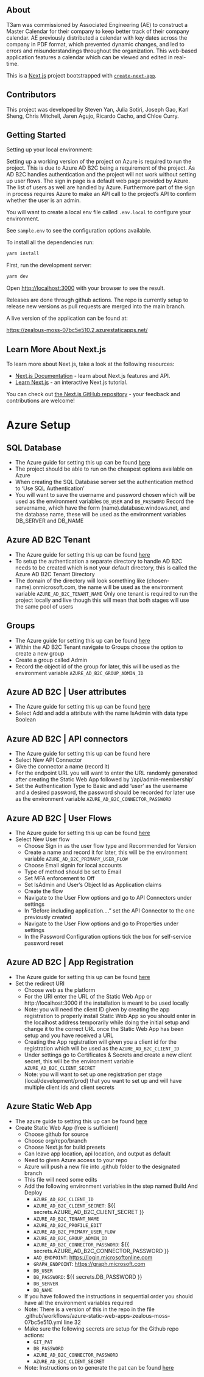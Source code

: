 ## About

T3am was commissioned by Associated Engineering (AE) to construct a Master Calendar for their company to keep better track of their company calendar. AE previously distributed a calendar with key dates across the company in PDF format, which prevented dynamic changes, and led to errors and misunderstandings throughout the organization. This web-based application features a calendar which can be viewed and edited in real-time.

This is a [Next.js](https://nextjs.org/) project bootstrapped with [`create-next-app`](https://github.com/vercel/next.js/tree/canary/packages/create-next-app).

## Contributors

This project was developed by Steven Yan, Julia Sotiri, Joseph Gao, Karl Sheng, Chris Mitchell, Jaren Agujo, Ricardo Cacho, and Chloe Curry.

## Getting Started

Setting up your local environment:

Setting up a working version of the project on Azure is required to run the project. This is due to Azure AD B2C being a requirement of the project. As AD B2C handles authentication and the project will not work without setting up user flows. The sign in page is a default web page provided by Azure. The list of users as well are handled by Azure. Furthermore part of the sign in process requires Azure to make an API call to the project’s API to confirm whether the user is an admin.

You will want to create a local env file called `.env.local` to configure your environment.

See `sample.env` to see the configuration options available.

To install all the dependencies run:

```bash
yarn install
```

First, run the development server:

```bash
yarn dev
```

Open [http://localhost:3000](http://localhost:3000) with your browser to see the result.

Releases are done through github actions. The repo is currently setup to release new versions as pull requests are merged into the main branch.

A live version of the application can be found at:

https://zealous-moss-07bc5e510.2.azurestaticapps.net/

## Learn More About Next.js

To learn more about Next.js, take a look at the following resources:

- [Next.js Documentation](https://nextjs.org/docs) - learn about Next.js features and API.
- [Learn Next.js](https://nextjs.org/learn) - an interactive Next.js tutorial.

You can check out [the Next.js GitHub repository](https://github.com/vercel/next.js/) - your feedback and contributions are welcome!

# Azure Setup

## SQL Database

- The Azure guide for setting this up can be found [here](https://learn.microsoft.com/en-us/azure/azure-sql/database/single-database-create-quickstart?view=azuresql&tabs=azure-portal)
- The project should be able to run on the cheapest options available on Azure
- When creating the SQL Database server set the authentication method to ‘Use SQL Authentication’
- You will want to save the username and password chosen which will be used as the environment variables `​​DB_USER` and `DB_PASSWORD`
  Record the servername, which have the form (name).database.windows.net, and the database name, these will be used as the environment variables DB_SERVER and DB_NAME

## Azure AD B2C Tenant

- The Azure guide for setting this up can be found [here](https://learn.microsoft.com/en-ca/azure/active-directory-b2c/tutorial-create-tenant?WT.mc_id=Portal-Microsoft_AAD_B2CAdmin)
- To setup the authentication a separate directory to handle AD B2C needs to be created which is not your default directory, this is called the Azure AD B2C Tenant Directory
- The domain of the directory will look something like (chosen-name).onmicrosoft.com, the name will be used as the environment variable `AZURE_AD_B2C_TENANT_NAME`
  Only one tenant is required to run the project locally and live though this will mean that both stages will use the same pool of users

## Groups

- The Azure guide for setting this up can be found [here](https://learn.microsoft.com/en-us/azure/active-directory/fundamentals/how-to-manage-groups)
- Within the AD B2C Tenant navigate to Groups choose the option to create a new group
- Create a group called Admin
- Record the object id of the group for later, this will be used as the environment variable `AZURE_AD_B2C_GROUP_ADMIN_ID`

## Azure AD B2C | User attributes

- The Azure guide for setting this up can be found [here](https://learn.microsoft.com/en-us/azure/active-directory/external-identities/user-flow-add-custom-attributes)
- Select Add and add a attribute with the name IsAdmin with data type Boolean

## Azure AD B2C | API connectors

- The Azure guide for setting this up can be found here
- Select New API Connector
- Give the connector a name (record it)
- For the endpoint URL you will want to enter the URL randomly generated after creating the Static Web App followed by ‘/api/admin-membership’
- Set the Authentication Type to Basic and add ‘user’ as the username and a desired password, the password should be recorded for later use as the environment variable `AZURE_AD_B2C_CONNECTOR_PASSWORD`

## Azure AD B2C | User Flows

- The Azure guide for setting this up can be found [here](https://learn.microsoft.com/en-us/azure/active-directory-b2c/add-sign-up-and-sign-in-policy?pivots=b2c-user-flow)
- Select New User flow
  - Choose Sign in as the user flow type and Recommended for Version
  - Create a name and record it for later, this will be the environment variable `AZURE_AD_B2C_PRIMARY_USER_FLOW`
  - Choose Email signin for local accounts
  - Type of method should be set to Email
  - Set MFA enforcement to Off
  - Set IsAdmin and User’s Object Id as Application claims
  - Create the flow
  - Navigate to the User Flow options and go to API Connectors under settings
  - In “Before including application….” set the API Connector to the one previously created
  - Navigate to the User Flow options and go to Properties under settings
  - In the Password Configuration options tick the box for self-service password reset

## Azure AD B2C | App Registration

- The Azure guide for setting this up can be found [here](https://learn.microsoft.com/en-us/azure/active-directory-b2c/tutorial-register-applications?tabs=app-reg-ga)
- Set the redirect URI
  - Choose web as the platform
  - For the URI enter the URL of the Static Web App or http://localhost:3000 if the installation is meant to be used locally
  - Note: you will need the client ID given by creating the app registration to properly install Static Web App so you should enter in the localhost address temporarily while doing the initial setup and change it to the correct URL once the Static Web App has been setup and you have received a URL
  - Creating the App registration will given you a client id for the registration which will be used as the `AZURE_AD_B2C_CLIENT_ID`
  - Under settings go to Certificates & Secrets and create a new client secret, this will be the environment variable `AZURE_AD_B2C_CLIENT_SECRET`
  - Note: you will want to set up one registration per stage (local/development/prod) that you want to set up and will have multiple client ids and client secrets

## Azure Static Web App

- The azure guide to setting this up can be found [here](https://learn.microsoft.com/en-us/azure/static-web-apps/get-started-portal?tabs=vanilla-javascript&pivots=github)
- Create Static Web App (free is sufficient)
  - Choose github for source
  - Choose org/repo/branch
  - Choose Next.js for build presets
  - Can leave app location, api location, and output as default
  - Need to given Azure access to your repo
  - Azure will push a new file into .github folder to the designated branch
  - This file will need some edits
  - Add the following environment variables in the step named Build And Deploy
    - `AZURE_AD_B2C_CLIENT_ID`
    - `AZURE_AD_B2C_CLIENT_SECRET`: ${{ secrets.AZURE_AD_B2C_CLIENT_SECRET }}
    - `AZURE_AD_B2C_TENANT_NAME`
    - `AZURE_AD_B2C_PROFILE_EDIT`
    - `AZURE_AD_B2C_PRIMARY_USER_FLOW`
    - `AZURE_AD_B2C_GROUP_ADMIN_ID`
    - `AZURE_AD_B2C_CONNECTOR_PASSWORD`: ${{ secrets.AZURE_AD_B2C_CONNECTOR_PASSWORD }}
    - `AAD_ENDPOINT`: https://login.microsoftonline.com
    - `GRAPH_ENDPOINT`: https://graph.microsoft.com
    - `DB_USER`
    - `DB_PASSWORD`: ${{ secrets.DB_PASSWORD }}
    - `DB_SERVER`
    - `DB_NAME`
  - If you have followed the instructions in sequential order you should have all the environment variables required
  - Note: There is a version of this in the repo in the file .github/workflows/azure-static-web-apps-zealous-moss-07bc5e510.yml line 32
  - Make sure the following secrets are setup for the Github repo actions:
    - `GIT_PAT`
    - `DB_PASSWORD`
    - `AZURE_AD_B2C_CONNECTOR_PASSWORD`
    - `AZURE_AD_B2C_CLIENT_SECRET`
  - Note: Instructions on to generate the pat can be found [here](https://docs.github.com/en/authentication/keeping-your-account-and-data-secure/creating-a-personal-access-token)
